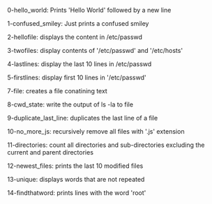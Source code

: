 0-hello_world: Prints 'Hello World' followed by a new line
 
1-confused_smiley: Just prints a confused smiley

2-hellofile: displays the content in /etc/passwd 

3-twofiles: display contents of '/etc/passwd' and '/etc/hosts'

4-lastlines: display the last 10 lines in /etc/passwd

5-firstlines: display first 10 lines in '/etc/passwd'

7-file: creates a file conatining text

8-cwd_state: write the output of ls -la to file

9-duplicate_last_line: duplicates the last line of a file

10-no_more_js: recursively remove all files with '.js' extension

11-directories: count all directories and sub-directories excluding the current and parent directories

12-newest_files: prints the last 10 modified files

13-unique: displays words that are not repeated

14-findthatword: prints lines with the word 'root'

